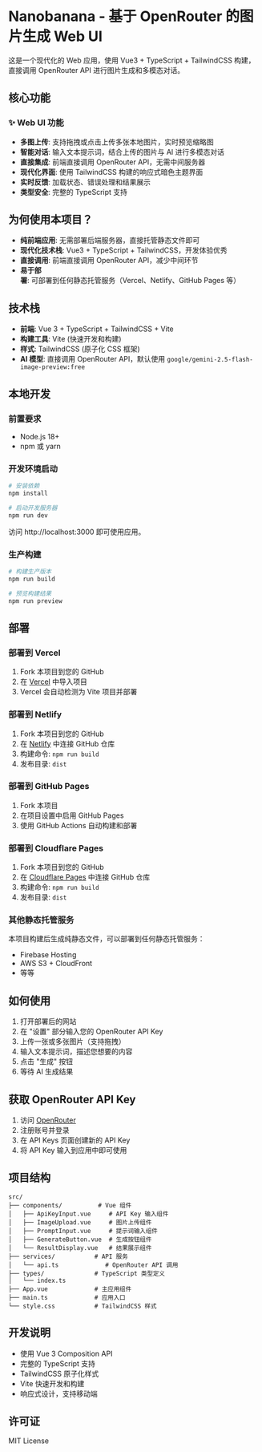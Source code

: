 # Nanobanana - 基于 OpenRouter 的图片生成 Web UI

这是一个现代化的 Web 应用，使用 Vue3 + TypeScript + TailwindCSS 构建，直接调用 OpenRouter API 进行图片生成和多模态对话。

## 核心功能

### ✨ Web UI 功能

-   **多图上传**: 支持拖拽或点击上传多张本地图片，实时预览缩略图
-   **智能对话**: 输入文本提示词，结合上传的图片与 AI 进行多模态对话
-   **直接集成**: 前端直接调用 OpenRouter API，无需中间服务器
-   **现代化界面**: 使用 TailwindCSS 构建的响应式暗色主题界面
-   **实时反馈**: 加载状态、错误处理和结果展示
-   **类型安全**: 完整的 TypeScript 支持

## 为何使用本项目？

-   **纯前端应用**: 无需部署后端服务器，直接托管静态文件即可
-   **现代化技术栈**: Vue3 + TypeScript + TailwindCSS，开发体验优秀
-   **直接调用**: 前端直接调用 OpenRouter API，减少中间环节
-   **易于部署**: 可部署到任何静态托管服务（Vercel、Netlify、GitHub Pages 等）

## 技术栈

-   **前端**: Vue 3 + TypeScript + TailwindCSS + Vite
-   **构建工具**: Vite (快速开发和构建)
-   **样式**: TailwindCSS (原子化 CSS 框架)
-   **AI 模型**: 直接调用 OpenRouter API，默认使用 `google/gemini-2.5-flash-image-preview:free`

## 本地开发

### 前置要求

-   Node.js 18+
-   npm 或 yarn

### 开发环境启动

```bash
# 安装依赖
npm install

# 启动开发服务器
npm run dev
```

访问 http://localhost:3000 即可使用应用。

### 生产构建

```bash
# 构建生产版本
npm run build

# 预览构建结果
npm run preview
```

## 部署

### 部署到 Vercel

1. Fork 本项目到您的 GitHub
2. 在 [Vercel](https://vercel.com) 中导入项目
3. Vercel 会自动检测为 Vite 项目并部署

### 部署到 Netlify

1. Fork 本项目到您的 GitHub
2. 在 [Netlify](https://netlify.com) 中连接 GitHub 仓库
3. 构建命令: `npm run build`
4. 发布目录: `dist`

### 部署到 GitHub Pages

1. Fork 本项目
2. 在项目设置中启用 GitHub Pages
3. 使用 GitHub Actions 自动构建和部署

### 部署到 Cloudflare Pages

1. Fork 本项目到您的 GitHub
2. 在 [Cloudflare Pages](https://http://www.cloudflare.com/) 中连接 GitHub 仓库
3. 构建命令: `npm run build`
4. 发布目录: `dist`

### 其他静态托管服务

本项目构建后生成纯静态文件，可以部署到任何静态托管服务：

-   Firebase Hosting
-   AWS S3 + CloudFront
-   等等

## 如何使用

1. 打开部署后的网站
2. 在 "设置" 部分输入您的 OpenRouter API Key
3. 上传一张或多张图片（支持拖拽）
4. 输入文本提示词，描述您想要的内容
5. 点击 "生成" 按钮
6. 等待 AI 生成结果

## 获取 OpenRouter API Key

1. 访问 [OpenRouter](https://openrouter.ai/)
2. 注册账号并登录
3. 在 API Keys 页面创建新的 API Key
4. 将 API Key 输入到应用中即可使用

## 项目结构

```
src/
├── components/          # Vue 组件
│   ├── ApiKeyInput.vue     # API Key 输入组件
│   ├── ImageUpload.vue     # 图片上传组件
│   ├── PromptInput.vue     # 提示词输入组件
│   ├── GenerateButton.vue  # 生成按钮组件
│   └── ResultDisplay.vue   # 结果展示组件
├── services/           # API 服务
│   └── api.ts             # OpenRouter API 调用
├── types/              # TypeScript 类型定义
│   └── index.ts
├── App.vue             # 主应用组件
├── main.ts             # 应用入口
└── style.css           # TailwindCSS 样式
```

## 开发说明

-   使用 Vue 3 Composition API
-   完整的 TypeScript 支持
-   TailwindCSS 原子化样式
-   Vite 快速开发和构建
-   响应式设计，支持移动端

## 许可证

MIT License
